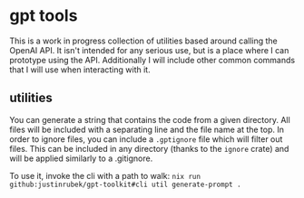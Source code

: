 # gpt tools

This is a work in progress collection of utilities based around calling the OpenAI API.
It isn't intended for any serious use, but is a place where I can prototype using the API.
Additionally I will include other common commands that I will use when interacting with it.

## utilities

You can generate a string that contains the code from a given directory.
All files will be included with a separating line and the file name at the top.
In order to ignore files, you can include a `.gptignore` file which will filter out files.
This can be included in any directory (thanks to the `ignore` crate) and will be applied similarly to a .gitignore.

To use it, invoke the cli with a path to walk: `nix run github:justinrubek/gpt-toolkit#cli util generate-prompt .`
